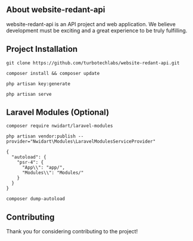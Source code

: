 ## About website-redant-api

website-redant-api is an API project and web application. We believe development must be exciting and a great experience to be truly fulfilling.

## Project Installation

```
git clone https://github.com/turbotechlabs/website-redant-api.git
```
```
composer install && composer update
```
```
php artisan key:generate
```
```
php artisan serve
```

## Laravel Modules (Optional)

```
composer require nwidart/laravel-modules
```
```
php artisan vendor:publish --provider="Nwidart\Modules\LaravelModulesServiceProvider"
```
```
{
  "autoload": {
    "psr-4": {
      "App\\": "app/",
      "Modules\\": "Modules/"
    }
  }
}
```
```
composer dump-autoload
```

## Contributing

Thank you for considering contributing to the project!
